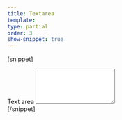 ```yaml
---
title: Textarea
template:
type: partial
order: 3
show-snippet: true
---
```

[snippet]
<div class="form-group">
    <label class="control-label" for="txtarea">Text area</label>
    <textarea class="form-control" rows="5" id="txtarea"></textarea>
</div>
[/snippet]
